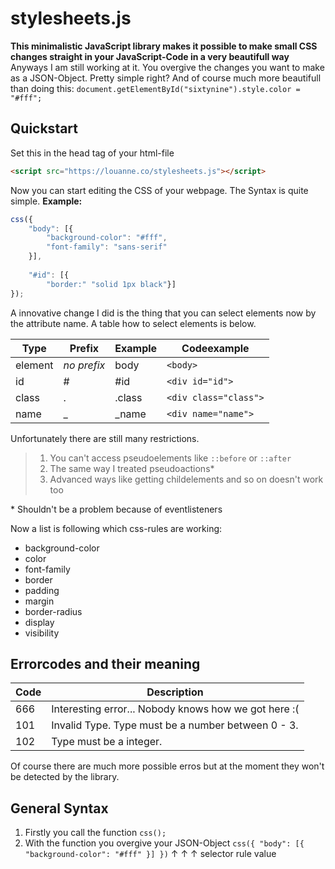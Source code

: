 # stylesheets.js

**This minimalistic JavaScript library makes it possible to make small CSS changes straight in your JavaScript-Code in a very beautifull way**
Anyways I am still working at it. You overgive the changes you want to make as a JSON-Object. Pretty simple right? And of course much more beautifull than doing this: `document.getElementById("sixtynine").style.color = "#fff";`

## Quickstart
Set this in the head tag of your html-file
```html
<script src="https://louanne.co/stylesheets.js"></script>
```

Now you can start editing the CSS of your webpage. The Syntax is quite simple.
**Example:**
```js
css({
    "body": [{
        "background-color": "#fff",
        "font-family": "sans-serif" 
    }], 
    
    "#id": [{
        "border:" "solid 1px black"}]
});
```

A innovative change I did is the thing that you can select elements now by the attribute name. A table how to select elements is below.

| Type    | Prefix      | Example| Codeexample           |
|---------|-------------|--------|-----------------------|
| element | _no prefix_ | body   | `<body>`              |
| id      | #           | #id    | `<div id="id">`       |
| class   | .           | .class | `<div class="class">` |
| name    | _           | \_name  | `<div name="name">`   |

Unfortunately there are still many restrictions.

> 1. You can't access pseudoelements like `::before` or `::after`
> 2. The same way I treated pseudoactions\*
> 3. Advanced ways like getting childelements and so on doesn't work too

\* Shouldn't be a problem because of eventlisteners 

Now a list is following which css-rules are working:
- background\-color
- color
- font-family
- border
- padding
- margin
- border-radius
- display
- visibility

## Errorcodes and their meaning

| Code | Description                                          |
|------|------------------------------------------------------|
| 666  | Interesting error... Nobody knows how we got here :( |
| 101  | Invalid Type. Type must be a number between 0 - 3.   |
| 102  | Type must be a integer.

Of course there are much more possible erros but at the moment they won't be detected by the library.

## General Syntax
1. Firstly you call the function `css();`
2. With the function you overgive your JSON-Object `css({ "body": [{ "background-color": "#fff" }] })`
                                                             &#8593;               &#8593;              &#8593;
                                                             selector       rule         value
